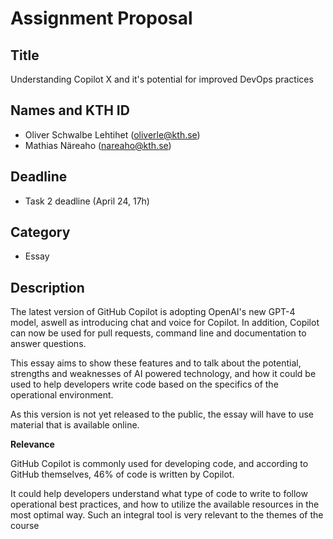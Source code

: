 # Assignment Proposal

## Title

Understanding Copilot X and it's potential for improved DevOps practices

## Names and KTH ID

  - Oliver Schwalbe Lehtihet (oliverle@kth.se)
  - Mathias Näreaho (nareaho@kth.se)

## Deadline

- Task 2 deadline (April 24, 17h)

## Category

- Essay

## Description

The latest version of GitHub Copilot is adopting OpenAI's new GPT-4 model, aswell as introducing chat and voice for Copilot. 
In addition, Copilot can now be used for pull requests, command line and documentation to answer questions. 

This essay aims to show these features and to talk about the potential, strengths and weaknesses of AI powered technology, and how it could be used to help developers write code based on the specifics of the operational environment.

As this version is not yet released to the public, the essay will have to use material that is available online.

**Relevance**

GitHub Copilot is commonly used for developing code, and according to GitHub themselves, 46% of code is written by Copilot. 

It could help developers understand what type of code to write to follow operational best practices, and how to utilize the available resources in the most optimal way.
Such an integral tool is very relevant to the themes of the course
